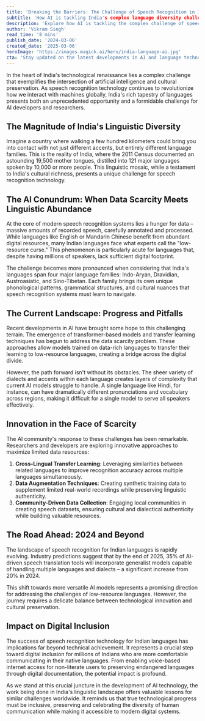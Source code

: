 ```yaml
---
title: 'Breaking the Barriers: The Challenge of Speech Recognition in India''s Linguistic Landscape'
subtitle: 'How AI is tackling India's complex language diversity challenge'
description: 'Explore how AI is tackling the complex challenge of speech recognition across India's diverse linguistic landscape, where over 19,500 mother tongues present unique challenges for technology development. Learn about innovative solutions and the impact on digital inclusion in one of the world's most linguistically diverse nations.'
author: 'Vikram Singh'
read_time: '8 mins'
publish_date: '2024-03-06'
created_date: '2025-03-06'
heroImage: 'https://images.magick.ai/hero/india-language-ai.jpg'
cta: 'Stay updated on the latest developments in AI and language technology! Follow us on LinkedIn for more insights into how technology is breaking down language barriers worldwide.'
---
```


In the heart of India's technological renaissance lies a complex challenge that exemplifies the intersection of artificial intelligence and cultural preservation. As speech recognition technology continues to revolutionize how we interact with machines globally, India's rich tapestry of languages presents both an unprecedented opportunity and a formidable challenge for AI developers and researchers.

## The Magnitude of India's Linguistic Diversity

Imagine a country where walking a few hundred kilometers could bring you into contact with not just different accents, but entirely different language families. This is the reality of India, where the 2011 Census documented an astounding 19,500 mother tongues, distilled into 121 major languages spoken by 10,000 or more people. This linguistic mosaic, while a testament to India's cultural richness, presents a unique challenge for speech recognition technology.

## The AI Conundrum: When Data Scarcity Meets Linguistic Abundance

At the core of modern speech recognition systems lies a hunger for data – massive amounts of recorded speech, carefully annotated and processed. While languages like English or Mandarin Chinese benefit from abundant digital resources, many Indian languages face what experts call the "low-resource curse." This phenomenon is particularly acute for languages that, despite having millions of speakers, lack sufficient digital footprint.

The challenge becomes more pronounced when considering that India's languages span four major language families: Indo-Aryan, Dravidian, Austroasiatic, and Sino-Tibetan. Each family brings its own unique phonological patterns, grammatical structures, and cultural nuances that speech recognition systems must learn to navigate.

## The Current Landscape: Progress and Pitfalls

Recent developments in AI have brought some hope to this challenging terrain. The emergence of transformer-based models and transfer learning techniques has begun to address the data scarcity problem. These approaches allow models trained on data-rich languages to transfer their learning to low-resource languages, creating a bridge across the digital divide.

However, the path forward isn't without its obstacles. The sheer variety of dialects and accents within each language creates layers of complexity that current AI models struggle to handle. A single language like Hindi, for instance, can have dramatically different pronunciations and vocabulary across regions, making it difficult for a single model to serve all speakers effectively.

## Innovation in the Face of Scarcity

The AI community's response to these challenges has been remarkable. Researchers and developers are exploring innovative approaches to maximize limited data resources:

1. **Cross-Lingual Transfer Learning**: Leveraging similarities between related languages to improve recognition accuracy across multiple languages simultaneously.
2. **Data Augmentation Techniques**: Creating synthetic training data to supplement limited real-world recordings while preserving linguistic authenticity.
3. **Community-Driven Data Collection**: Engaging local communities in creating speech datasets, ensuring cultural and dialectical authenticity while building valuable resources.

## The Road Ahead: 2024 and Beyond

The landscape of speech recognition for Indian languages is rapidly evolving. Industry predictions suggest that by the end of 2025, 35% of AI-driven speech translation tools will incorporate generalist models capable of handling multiple languages and dialects – a significant increase from 20% in 2024.

This shift towards more versatile AI models represents a promising direction for addressing the challenges of low-resource languages. However, the journey requires a delicate balance between technological innovation and cultural preservation.

## Impact on Digital Inclusion

The success of speech recognition technology for Indian languages has implications far beyond technical achievement. It represents a crucial step toward digital inclusion for millions of Indians who are more comfortable communicating in their native languages. From enabling voice-based internet access for non-literate users to preserving endangered languages through digital documentation, the potential impact is profound.

As we stand at this crucial juncture in the development of AI technology, the work being done in India's linguistic landscape offers valuable lessons for similar challenges worldwide. It reminds us that true technological progress must be inclusive, preserving and celebrating the diversity of human communication while making it accessible to modern digital systems.
